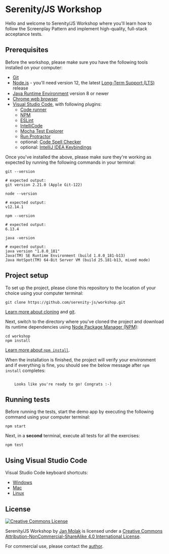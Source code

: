 # Serenity/JS Workshop

Hello and welcome to Serenity/JS Workshop where you'll learn how to follow the Screenplay Pattern and implement high-quality, full-stack acceptance tests.

## Prerequisites

Before the workshop, please make sure you have the following tools installed on your computer:
- [Git](https://git-scm.com/downloads)
- [Node.js](https://nodejs.org/) - you'll need version 12, the latest [Long-Term Support (LTS)](https://nodejs.org/en/about/releases/) release
- [Java Runtime Environment](https://adoptopenjdk.net/) version 8 or newer
- [Chrome web browser](https://www.google.co.uk/chrome/) 
- [Visual Studio Code](https://code.visualstudio.com/), with following plugins:
    - [Code runner](https://marketplace.visualstudio.com/items?itemName=formulahendry.code-runner)
    - [NPM](https://marketplace.visualstudio.com/items?itemName=eg2.vscode-npm-script)
    - [ESLint](https://marketplace.visualstudio.com/items?itemName=dbaeumer.vscode-eslint)
    - [IntelliCode](https://marketplace.visualstudio.com/items?itemName=VisualStudioExptTeam.vscodeintellicode)
    - [Mocha Test Explorer](https://marketplace.visualstudio.com/items?itemName=hbenl.vscode-mocha-test-adapter)
    - [Run Protractor](https://marketplace.visualstudio.com/items?itemName=gabduss.run-protractor)
    - optional: [Code Spell Checker](https://marketplace.visualstudio.com/items?itemName=streetsidesoftware.code-spell-checker)
    - optional: [IntelliJ IDEA Keybindings](https://marketplace.visualstudio.com/items?itemName=k--kato.intellij-idea-keybindings)

Once you've installed the above, please make sure they're working as expected by running the following commands in your terminal:

```console
git --version

# expected output:
git version 2.21.0 (Apple Git-122)
```

```console
node --version

# expected output:
v12.14.1
```

```console
npm --version

# expected output:
6.13.4
```

```console
java -version

# expected output:
java version "1.8.0_181"
Java(TM) SE Runtime Environment (build 1.8.0_181-b13)
Java HotSpot(TM) 64-Bit Server VM (build 25.181-b13, mixed mode)
```

## Project setup

To set up the project, please clone this repository to the location of your choice using your computer terminal: 

```console
git clone https://github.com/serenity-js/workshop.git
```
[Learn more about cloning](https://docs.github.com/en/github/creating-cloning-and-archiving-repositories/cloning-a-repository) and [git](https://try.github.io/).

Next, switch to the directory where you've cloned the project and download its runtime dependencies using [Node Package Manager (NPM)](https://nodejs.org/en/knowledge/getting-started/npm/what-is-npm/):
```console
cd workshop
npm install
```
[Learn more about `npm install`](https://docs.npmjs.com/cli/install).

When the installation is finished, the project will verify your environment and if everything is fine, you should see the below message after `npm install` completes:

```console

    Looks like you're ready to go! Congrats :-)

```

## Running tests

Before running the tests, start the demo app by executing the following command using your computer terminal:

```console
npm start
```

Next, in a **second** terminal, execute all tests for all the exercises:

```console
npm test
```

## Using Visual Studio Code

Visual Studio Code keyboard shortcuts: 
- [Windows](https://code.visualstudio.com/shortcuts/keyboard-shortcuts-windows.pdf)
- [Mac](https://code.visualstudio.com/shortcuts/keyboard-shortcuts-macos.pdf)
- [Linux](https://code.visualstudio.com/shortcuts/keyboard-shortcuts-linux.pdf)

## License

<a rel="license" href="http://creativecommons.org/licenses/by-nc-sa/4.0/"><img alt="Creative Commons License" style="border-width:0" src="https://i.creativecommons.org/l/by-nc-sa/4.0/88x31.png" /></a>

<span xmlns:dct="http://purl.org/dc/terms/" property="dct:title">Serenity/JS Workshop</span> by <a xmlns:cc="http://creativecommons.org/ns#" href="https://janmolak.com/about-the-author-e45e048661c" property="cc:attributionName" rel="cc:attributionURL">Jan Molak</a> is licensed under a <a rel="license" href="http://creativecommons.org/licenses/by-nc-sa/4.0/">Creative Commons Attribution-NonCommercial-ShareAlike 4.0 International License</a>.

For commercial use, please contact the [author](https://janmolak.com/about-the-author-e45e048661c).
